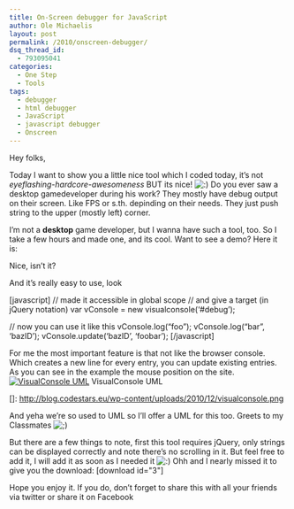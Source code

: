 ```yaml
---
title: On-Screen debugger for JavaScript
author: Ole Michaelis
layout: post
permalink: /2010/onscreen-debugger/
dsq_thread_id:
  - 793095041
categories:
  - One Step
  - Tools
tags:
  - debugger
  - html debugger
  - JavaScript
  - javascript debugger
  - Onscreen
---
```


Hey folks,

Today I want to show you a little nice tool which I coded today, it’s not *eyeflashing-hardcore-awesomeness* BUT its nice! ![:)][1] Do you ever saw a desktop gamedeveloper during his work? They mostly have debug output on their screen. Like FPS or s.th. depinding on their needs. They just push string to the upper (mostly left) corner.

 [1]: http://blog.codestars.eu/wp-includes/images/smilies/icon_smile.gif

I’m not a **desktop** game developer, but I wanna have such a tool, too. So I take a few hours and made one, and its cool. Want to see a demo? Here it is:









Nice, isn’t it?

And it’s really easy to use, look

[javascript]
// made it accessible in global scope
// and give a target (in jQuery notation)
var vConsole = new visualconsole(‘#debug’);

// now you can use it like this
vConsole.log(“foo”);
vConsole.log(“bar”, ‘bazID’);
vConsole.update(‘bazID’, ‘foobar’);
[/javascript]

For me the most important feature is that not like the browser console. Which creates a new line for every entry, you can update existing entries. As you can see in the example the mouse position on the site.[![VisualConsole UML][3]][3]
VisualConsole UML

 []: http://blog.codestars.eu/wp-content/uploads/2010/12/visualconsole.png

And yeha we’re so used to UML so I’ll offer a UML for this too. Greets to my Classmates ![;)][3]

 [3]: http://blog.codestars.eu/wp-includes/images/smilies/icon_wink.gif

But there are a few things to note, first this tool requires jQuery, only strings can be displayed correctly and note there’s no scrolling in it. But feel free to add it, I will add it as soon as I needed it ![:)][1] Ohh and I nearly missed it to give you the download: [download id="3"]

Hope you enjoy it. If you do, don’t forget to share this with all your friends via twitter or share it on Facebook

